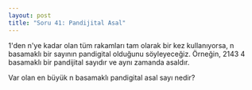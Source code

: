 ```yaml
---
layout: post
title: "Soru 41: Pandijital Asal"
---
```


1'den n'ye kadar olan tüm rakamları tam olarak bir kez kullanıyorsa, n basamaklı bir sayının pandigital olduğunu söyleyeceğiz. Örneğin, 2143 4 basamaklı bir pandijital sayıdır ve aynı zamanda asaldır.

Var olan en büyük n basamaklı pandigital asal sayı nedir?